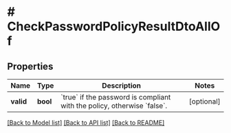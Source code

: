 # # CheckPasswordPolicyResultDtoAllOf

## Properties

Name | Type | Description | Notes
------------ | ------------- | ------------- | -------------
**valid** | **bool** | &#x60;true&#x60; if the password is compliant with the policy, otherwise &#x60;false&#x60;. | [optional]

[[Back to Model list]](../../README.md#models) [[Back to API list]](../../README.md#endpoints) [[Back to README]](../../README.md)
